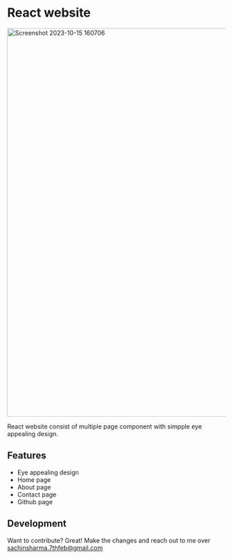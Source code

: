 # React website
<img width="896" alt="Screenshot 2023-10-15 160706" src="https://github.com/Sachinsh72/react-website/assets/91846348/cd62bcf4-79e7-4744-8d3d-5695a637bd0b">

React website consist of multiple page component with simpple eye appealing design.


## Features
- Eye appealing design
- Home page
- About page
- Contact page
- Github page

## Development
Want to contribute? Great! Make the changes and reach out to me over sachinsharma.7thfeb@gmail.com
